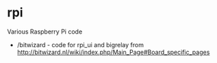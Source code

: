 # rpi
Various Raspberry Pi code

- /bitwizard - code for rpi_ui and bigrelay from http://bitwizard.nl/wiki/index.php/Main_Page#Board_specific_pages

